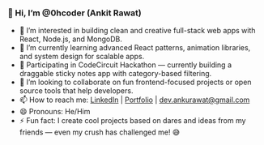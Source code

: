 ### 👋 Hi, I’m @0hcoder (Ankit Rawat)

- 👀 I’m interested in building clean and creative full-stack web apps with React, Node.js, and MongoDB.
- 🌱 I’m currently learning advanced React patterns, animation libraries, and system design for scalable apps.
- 💼 Participating in CodeCircuit Hackathon — currently building a draggable sticky notes app with category-based filtering.
- 💞️ I’m looking to collaborate on fun frontend-focused projects or open source tools that help developers.
- 📫 How to reach me: [LinkedIn]() | [Portfolio]() | dev.ankurawat@gmail.com
- 😄 Pronouns: He/Him
- ⚡ Fun fact: I create cool projects based on dares and ideas from my friends — even my crush has challenged me! 😅


<!---
0hcoder/0hcoder is a ✨ special ✨ repository because its `README.md` (this file) appears on your GitHub profile.
You can click the Preview link to take a look at your changes.
--->
